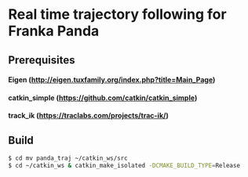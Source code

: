 # Real time trajectory following for Franka Panda
## Prerequisites
#### Eigen (http://eigen.tuxfamily.org/index.php?title=Main_Page)
#### catkin_simple (https://github.com/catkin/catkin_simple)
#### track_ik (https://traclabs.com/projects/trac-ik/)
## Build
```bash
$ cd mv panda_traj ~/catkin_ws/src
$ cd ~/catkin_ws & catkin_make_isolated -DCMAKE_BUILD_TYPE=Release
```


